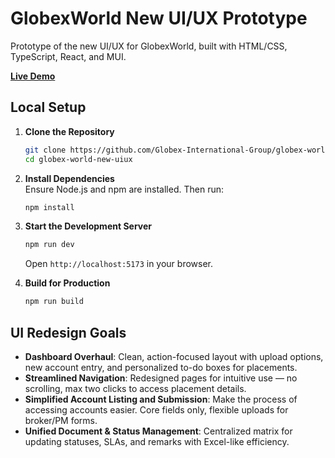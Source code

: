 # GlobexWorld New UI/UX Prototype
Prototype of the new UI/UX for GlobexWorld, built with HTML/CSS, TypeScript, React, and MUI.

[**Live Demo**](https://globex-world-lpkfg.ondigitalocean.app/)

## Local Setup

1. **Clone the Repository**  
    ```bash
    git clone https://github.com/Globex-International-Group/globex-world-new-uiux
    cd globex-world-new-uiux
    ```

2. **Install Dependencies**  
    Ensure Node.js and npm are installed. Then run:  
    ```bash
    npm install
    ```

3. **Start the Development Server**  
    ```bash
    npm run dev
    ```

    Open `http://localhost:5173` in your browser.

4. **Build for Production**  
    ```bash
    npm run build
    ```

## UI Redesign Goals

- **Dashboard Overhaul**: Clean, action-focused layout with upload options, new account entry, and personalized to-do boxes for placements.
- **Streamlined Navigation**: Redesigned pages for intuitive use — no scrolling, max two clicks to access placement details.
- **Simplified Account Listing and Submission**: Make the process of accessing accounts easier. Core fields only, flexible uploads for broker/PM forms.
- **Unified Document & Status Management**: Centralized matrix for updating statuses, SLAs, and remarks with Excel-like efficiency.

